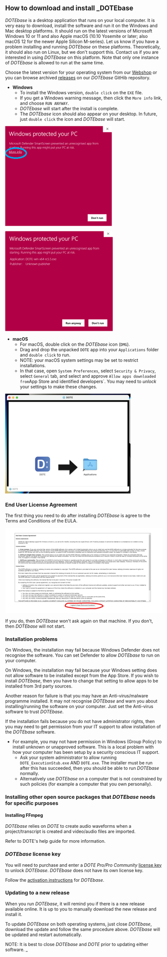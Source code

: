 ## How to download and install _DOTEbase

_DOTEbase_ is a desktop application that runs on your local computer.
It is very easy to download, install the software and run it on the Windows and Mac desktop platforms.
It should run on the latest versions of Microsoft Windows 10 or 11 and also Apple macOS (10.10 Yosemite or later; also macOS 12 for the newer Apple Silicon M-series).
Let us know if you have a problem installing and running _DOTEbase_ on these platforms.
Theoretically, it should also run on Linux, but we don't support this.
Contact us if you are interested in using _DOTEbase_ on this platform.
Note that only one instance of _DOTEbase_ is allowed to run at the same time.

Choose the latest version for your operating system from our [Webshop](https://www.dote.aau.dk/downloads) or you can browse archived [releases](https://github.com/BigSoftVideo/DOTEbase/releases) on our _DOTEbase_ GitHib repository.

- **Windows**
  - To install the Windows version, `double click` on the `EXE` file.
  - If you get a Windows warning message, then click the `More info` link, and choose `RUN ANYWAY`.
  - _DOTEbase_ will start after the install is complete.
  - The _DOTEbase_ icon should also appear on your desktop.
    In future, just `double click` the icon and _DOTEbase_ will start.

[![Windows warning](images/install/Win-defender.png)](images/install/Win-defender.png)

[![Windows run anyway](images/install/Win-defender-run.png)](images/install/Win-defender-run.png)

- **macOS**
  - For macOS, double click on the _DOTEbase_ icon (`DMG`).
  - Drag and drop the unpacked `DOTE` app into your `Applications` folder and `double click` to run.
  - NOTE: your macOS system settings may be set to restrict installations.
  - In that case, open `System Preferences`, select `Security & Privacy`, select `General` tab, and select and approve `Allow apps downloaded from`App Store and identified developers`.
    You may need to _unlock_ your settings to make these changes.

[![macOS install](images/install/dmg.png)](images/install/dmg.png)

### End User License Agreement

The first thing you need to do after installing _DOTEbase_ is agree to the Terms and Conditions of the EULA.

[![EULA](images/install/eula.png)](images/install/eula.png)

If you do, then _DOTEbase_ won't ask again on that machine.
If you don't, then _DOTEbase_ will not start.

### Installation problems <a id='problems'></a>

On Windows, the installation may fail because Windows Defender does not recognise the software.
You can set Defender to allow _DOTEbase_ to run on your computer.

On Windows, the installation may fail because your Windows setting does not allow software to be installed except from the App Store.
If you wish to install _DOTEbase_, then you have to change that setting to allow apps to be installed from 3rd party sources.

Another reason for failure is that you may have an Anti-virus/malware programme installed.
It may not recognise _DOTEbase_ and warn you about installing/running the software on your computer.
Just set the Anti-virus software to trust _DOTEbase_.

If the installation fails because you do not have administrator rights, then you may need to get permission from your IT support to allow installation of the _DOTEbase_ software.

- For example, you may not have permission in Windows (Group Policy) to install unknown or unapproved software.
This is a local problem with how your computer has been setup by a security conscious IT support.
  - Ask your system administrator to allow running `DOTE_ExecutionStub.exe` AND `DOTE.exe`.
    The installer must be run after this has succeeded, then you should be able to run _DOTEbase_ normally.
  - Alternatively use _DOTEbase_ on a computer that is not constrained by such policies (for example a computer that you own personally).

### Installing other open source packages that _DOTEbase_ needs for specific purposes

#### Installing FFmpeg <a id='ffmpeg'></a>

_DOTEbase_ relies on _DOTE_ to create audio waveforms when a project/transcript is created and video/audio files are imported.

Refer to DOTE's help guide for more information. 

### _DOTEbase_ license key

You will need to purchase and enter a _DOTE Pro/Pro Community_ [license key](license-activation.md) to unlock _DOTEbase_.
_DOTEbase_ does not have its own license key.

Follow the [activation instructions](license-activation.md) for _DOTEbase_.

### Updating to a new release

When you run _DOTEbase_, it will remind you if there is a new release available online.
It is up to you to manually download the new release and install it.

To update _DOTEbase_ on both operating systems, just close _DOTEbase_, download the update and follow the same procedure above.
_DOTEbase_ will be updated and restart automatically.

NOTE: It is best to close _DOTEbase_ and _DOTE_ prior to updating either software.
_